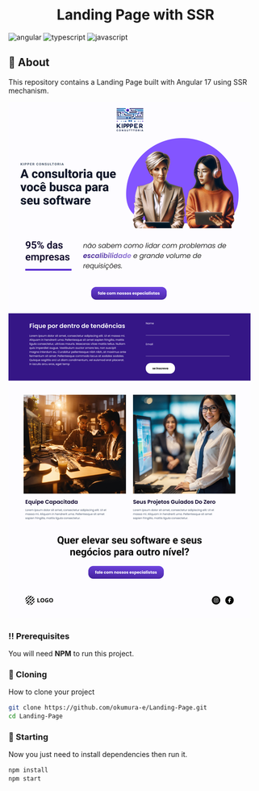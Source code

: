 [JAVASCRIPT__BADGE]: https://img.shields.io/badge/Javascript-000?style=for-the-badge&logo=javascript
[TYPESCRIPT__BADGE]: https://img.shields.io/badge/typescript-D4FAFF?style=for-the-badge&logo=typescript
[ANGULAR__BADGE]: https://img.shields.io/badge/Angular-red?style=for-the-badge&logo=angular

<h1 align="center" style="font-weight: bold;">Landing Page with SSR</h1>

![angular][ANGULAR__BADGE]
![typescript][TYPESCRIPT__BADGE]
![javascript][JAVASCRIPT__BADGE]

<h2 id="started">📌 About</h2>

This repository contains a Landing Page built with Angular 17 using SSR mechanism.

<img src="/src/assets/layout.png" />

<h3>‼️ Prerequisites</h3>

You will need **NPM** to run this project.

<h3>📃 Cloning</h3>

How to clone your project

```bash
git clone https://github.com/okumura-e/Landing-Page.git
cd Landing-Page
```

<h3>🏁 Starting</h3>

Now you just need to install dependencies then run it.

```bash
npm install
npm start
```
